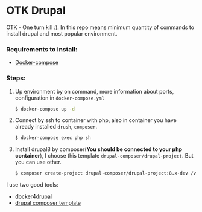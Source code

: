 # OTK Drupal

OTK - One turn kill :). In this repo means minimum quantity of commands to install drupal and most popular environment.

### Requirements to install:
* [Docker-compose](https://docs.docker.com/compose/install) 

### Steps:

1. Up environment by on command, more information about ports, configuration in `docker-compose.yml`

    ```sh
    $ docker-compose up -d
    ```

2. Connect by ssh to container with php, also in container you have already installed `drush`, `composer`.

    ```sh
    $ docker-compose exec php sh
    ```

3. Install drupal8 by composer(**You should be connected to your php container**), I choose this template `drupal-composer/drupal-project`. But you can use other.

    ```sh
    $ composer create-project drupal-composer/drupal-project:8.x-dev /var/www/html --stability dev --no-dev --no-interaction
    ```

I use two good tools:
* [docker4drupal](https://github.com/Wodby/docker4drupal)
* [drupal composer template](https://github.com/drupal-composer/drupal-project)
